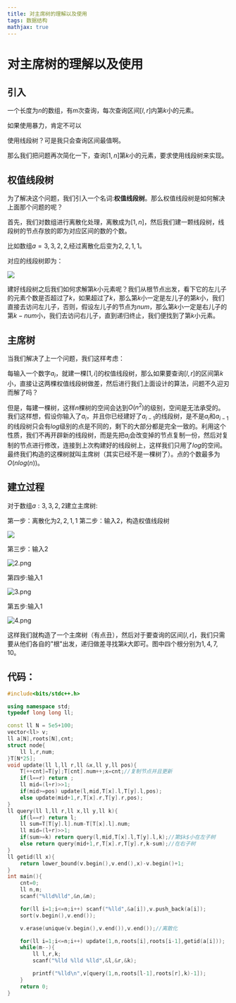 ```yaml
---
title: 对主席树的理解以及使用
tags: 数据结构
mathjax: true
---
```

# 对主席树的理解以及使用
 <!---more--->

## 引入
一个长度为$n$的数组，有$m$次查询，每次查询区间$[l,r]$内第$k$小的元素。

如果使用暴力，肯定不可以

使用线段树？可是我只会查询区间最值啊。

那么我们把问题再次简化一下，查询$[1,n]$第$k$小的元素，要求使用线段树来实现。

## 权值线段树
为了解决这个问题，我们引入一个名词:**权值线段树**。那么权值线段树是如何解决上面那个问题的呢？

首先，我们对数组进行离散化处理，离散成为$[1,n]$，然后我们建一颗线段树，线段树的节点存放的即为对应区间的数的个数。

比如数组$a={3,3,2,2}$,经过离散化后变为$2,2,1,1$。

对应的线段树即为：

 ![](https://i.loli.net/2019/07/30/5d3feb07f205312086.png)

建好线段树之后我们如何求解第$k$小元素呢？我们从根节点出发，看下它的左儿子的元素个数是否超过了$k$，如果超过了$k$，那么第$k$小一定是左儿子的第$k$小，我们直接去访问左儿子，否则，假设左儿子的节点为$num$，那么第$k$小一定是右儿子的第$k-num$小，我们去访问右儿子，直到递归终止，我们便找到了第$k$小元素。

## 主席树

当我们解决了上一个问题，我们这样考虑：

每输入一个数字$a_i$，就建一棵$[1,i]$的权值线段树，那么如果要查询$[l,r]$的区间第$k$小，直接让这两棵权值线段树做差，然后进行我们上面设计的算法，问题不久迎刃而解了吗？

但是，每建一棵树，这样$n$棵树的空间会达到$O(n^2)$的级别，空间是无法承受的。我们这样想，假设你输入了$a_i$，并且你已经建好了$a_{i-1}$的线段树，是不是$a_i$和$a_{i-1}$的线段树只会有$log$级别的点是不同的，剩下的大部分都是完全一致的。利用这个性质，我们不再开辟新的线段树，而是先把$a_i$会改变掉的节点复制一份，然后对复制的节点进行修改，连接到上次构建好的线段树上，这样我们只用了$log$的空间。最终我们构造的这棵树就叫主席树（其实已经不是一棵树了）。点的个数最多为$O(nlog(n))$。

## 建立过程
对于数组$a:3,3,2,2$建立主席树:

第一步：离散化为$2,2,1,1$
第二步：输入$2$，构造权值线段树

![](https://i.loli.net/2019/07/30/5d3ff004ecc4522556.png)

第三步：输入2

![2.png](https://i.loli.net/2019/07/30/5d3ff0bc8bb4530476.png)

第四步:输入1

![3.png](https://i.loli.net/2019/07/30/5d3ff2433ccd810571.png)

第五步:输入1

![4.png](https://i.loli.net/2019/07/30/5d3ff2e2ec71e19358.png)

这样我们就构造了一个主席树（有点丑），然后对于要查询的区间$[l,r]$，我们只需要从他们各自的"根"出发，递归做差寻找第$k$大即可。图中四个根分别为$1,4,7,10$。

## 代码：

```cpp
#include<bits/stdc++.h>

using namespace std;
typedef long long ll;

const ll N = 5e5+100;
vector<ll> v;
ll a[N],roots[N],cnt;
struct node{
	ll l,r,num;
}T[N*25];
void update(ll l,ll r,ll &x,ll y,ll pos){
	T[++cnt]=T[y];T[cnt].num++;x=cnt;//复制节点并且更新
	if(l==r) return ;
	ll mid=(l+r)>>1;
	if(mid>=pos) update(l,mid,T[x].l,T[y].l,pos);
	else update(mid+1,r,T[x].r,T[y].r,pos);
}
ll query(ll l,ll r,ll x,ll y,ll k){
	if(l==r) return l;
	ll sum=T[T[y].l].num-T[T[x].l].num;
	ll mid=(l+r)>>1;
	if(sum>=k) return query(l,mid,T[x].l,T[y].l,k);//第$k$小在左子树
	else return query(mid+1,r,T[x].r,T[y].r,k-sum);//在右子树
}
ll getid(ll x){
	return lower_bound(v.begin(),v.end(),x)-v.begin()+1;
}
int main(){
	cnt=0;
	ll n,m;
	scanf("%lld%lld",&n,&m);

	for(ll i=1;i<=n;i++) scanf("%lld",&a[i]),v.push_back(a[i]);
	sort(v.begin(),v.end());

	v.erase(unique(v.begin(),v.end()),v.end());//离散化

	for(ll i=1;i<=n;i++) update(1,n,roots[i],roots[i-1],getid(a[i]));
	while(m--){
		ll l,r,k;
		scanf("%lld %lld %lld",&l,&r,&k);

		printf("%lld\n",v[query(1,n,roots[l-1],roots[r],k)-1]);
	}
	return 0;
}
```